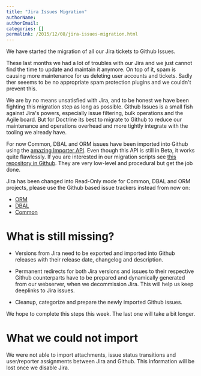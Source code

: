 ```yaml
---
title: "Jira Issues Migration"
authorName:
authorEmail:
categories: []
permalink: /2015/12/08/jira-issues-migration.html
---
```

We have started the migration of all our Jira tickets to Github Issues.

These last months we had a lot of troubles with our Jira and we just
cannot find the time to update and maintain it anymore. On top of it,
spam is causing more maintenance for us deleting user accounts and
tickets. Sadly ther seeems to be no appropriate spam protection plugins
and we couldn't prevent this.

We are by no means unsatisfied with Jira, and to be honest we have been
fighting this migration step as long as possible. Github Issues is a
small fish against Jira's powers, especially issue filtering, bulk
operations and the Agile board. But for Doctrine its best to migrate to
Github to reduce our maintenance and operations overhead and more
tightly integrate with the tooling we already have.

For now Common, DBAL and ORM issues have been imported into Github using
the [amazing Importer
API](https://gist.github.com/jonmagic/5282384165e0f86ef105). Even though
this API is still in Beta, it works quite flawlessly. If you are
interested in our migration scripts see [this repository in
Github](https://github.com/doctrine/jira-github-issues). They are very
low-level and procedural but get the job done.

Jira has been changed into Read-Only mode for Common, DBAL and ORM
projects, please use the Github based issue trackers instead from now
on:

-   [ORM](https://github.com/doctrine/orm/issues)
-   [DBAL](https://github.com/doctrine/dbal/issues)
-   [Common](https://github.com/doctrine/common/issues)

What is still missing?
======================

-   Versions from Jira need to be exported and imported into Github
    releases with their release date, changelog and description.

-   Permanent redirects for both Jira versions and issues to their
    respective Github counterparts have to be prepared and dynamically
    generated from our webserver, when we decommission Jira. This will
    help us keep deeplinks to Jira issues.

-   Cleanup, categorize and prepare the newly imported Github issues.

We hope to complete this steps this week. The last one will take a bit
longer.

What we could not import
========================

We were not able to import attachments, issue status transitions and
user/reporter assignments between Jira and Github. This information will
be lost once we disable Jira.
